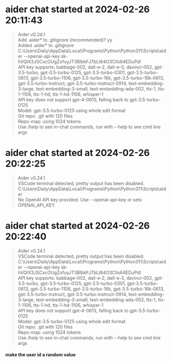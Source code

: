 
# aider chat started at 2024-02-26 20:11:43

> Aider v0.24.1  
> Add .aider* to .gitignore (recommended)? yy  
> Added .aider* to .gitignore  
> C:\Users\Daily\AppData\Local\Programs\Python\Python311\Scripts\aider --openai-api-key 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  
> API key supports: babbage-002, dall-e-2, dall-e-3, davinci-002, gpt-3.5-turbo, gpt-3.5-turbo-0125, gpt-3.5-turbo-0301, gpt-3.5-turbo-0613, gpt-3.5-turbo-1106, gpt-3.5-turbo-16k, gpt-3.5-turbo-16k-0613, gpt-3.5-turbo-instruct, gpt-3.5-turbo-instruct-0914, text-embedding-3-large, text-embedding-3-small, text-embedding-ada-002, tts-1, tts-1-1106, tts-1-hd, tts-1-hd-1106, whisper-1  
> API key does not support gpt-4-0613, falling back to gpt-3.5-turbo-0125  
> Model: gpt-3.5-turbo-0125 using whole edit format  
> Git repo: .git with 120 files  
> Repo-map: using 1024 tokens  
> Use /help to see in-chat commands, run with --help to see cmd line args  

# aider chat started at 2024-02-26 20:22:25

> Aider v0.24.1  
> VSCode terminal detected, pretty output has been disabled.  
> C:\Users\Daily\AppData\Local\Programs\Python\Python311\Scripts\aider  
> No OpenAI API key provided. Use --openai-api-key or setx OPENAI_API_KEY.  

# aider chat started at 2024-02-26 20:22:40

> Aider v0.24.1  
> VSCode terminal detected, pretty output has been disabled.  
> C:\Users\Daily\AppData\Local\Programs\Python\Python311\Scripts\aider --openai-api-key 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  
> API key supports: babbage-002, dall-e-2, dall-e-3, davinci-002, gpt-3.5-turbo, gpt-3.5-turbo-0125, gpt-3.5-turbo-0301, gpt-3.5-turbo-0613, gpt-3.5-turbo-1106, gpt-3.5-turbo-16k, gpt-3.5-turbo-16k-0613, gpt-3.5-turbo-instruct, gpt-3.5-turbo-instruct-0914, text-embedding-3-large, text-embedding-3-small, text-embedding-ada-002, tts-1, tts-1-1106, tts-1-hd, tts-1-hd-1106, whisper-1  
> API key does not support gpt-4-0613, falling back to gpt-3.5-turbo-0125  
> Model: gpt-3.5-turbo-0125 using whole edit format  
> Git repo: .git with 120 files  
> Repo-map: using 1024 tokens  
> Use /help to see in-chat commands, run with --help to see cmd line args  

#### make the user id a random value  
